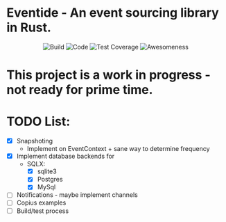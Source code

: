 # Eventide - An event sourcing library in Rust.
<div align="center">

![Build](https://seddy.com/cicd/x339z/build.svg)
![Code](https://seddy.com/cicd/x339z/code.svg)
![Test Coverage](https://seddy.com/cicd/x339z/coverage.svg)
![Awesomeness](https://seddy.com/cicd/x339z/awesome.svg)

</div>

# This project is a work in progress - not ready for prime time.

# TODO List:
- [X] Snapshoting
    - Implement on EventContext + sane way to determine frequency 
- [X] Implement database backends for
    - SQLX:
        - [X] sqlite3
        - [X] Postgres
        - [X] MySql
- [ ] Notifications - maybe implement channels
- [ ] Copius examples
- [ ] Build/test process
